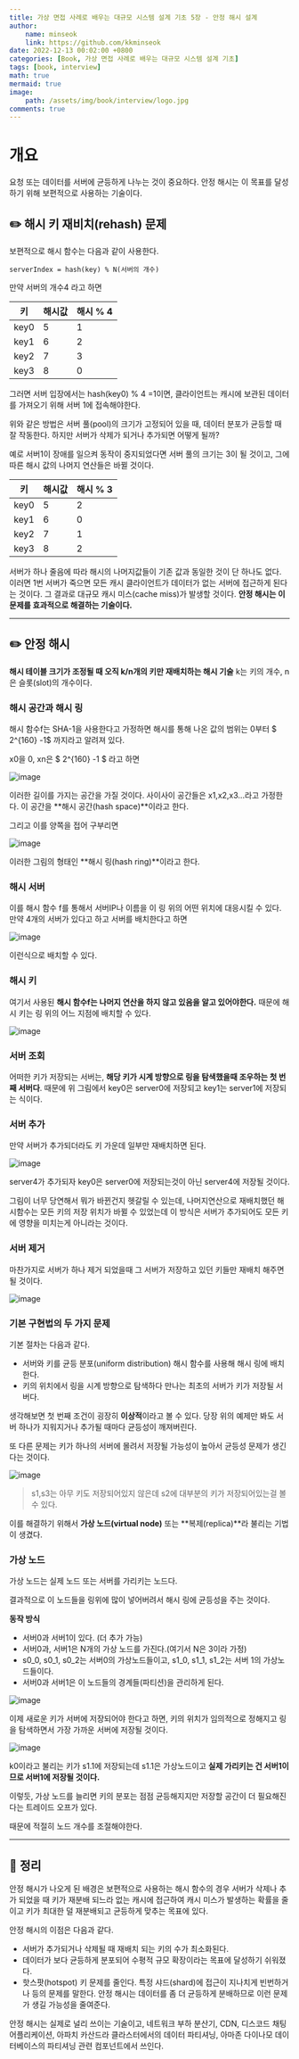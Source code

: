 ```yaml
---
title: 가상 면접 사례로 배우는 대규모 시스템 설계 기초 5장 - 안정 해시 설계
author: 
    name: minseok
    link: https://github.com/kkminseok
date: 2022-12-13 00:02:00 +0800
categories: [Book, 가상 면접 사례로 배우는 대규모 시스템 설계 기초]
tags: [book, interview]
math: true
mermaid: true
image: 
    path: /assets/img/book/interview/logo.jpg
comments: true
---
```


# 개요

요청 또는 데이터를 서버에 균등하게 나누는 것이 중요하다. 안정 해시는 이 목표를 달성하기 위해 보편적으로 사용하는 기술이다.

## ✏️ 해시 키 재비치(rehash) 문제

보편적으로 해시 함수는 다음과 같이 사용한다.

```text
serverIndex = hash(key) % N(서버의 개수)
```

만약 서버의 개수4 라고 하면

|키|해시값|해시 % 4|
|-----|----|----|
|key0|5|1|
|key1|6|2|
|key2|7|3|
|key3|8|0|

그러면 서버 입장에서는 hash(key0) % 4 =1이면, 클라이언트는 캐시에 보관된 데이터를 가져오기 위해 서버 1에 접속해야한다.

위와 같은 방법은 서버 풀(pool)의 크기가 고정되어 있을 때, 데이터 분포가 균등할 때 잘 작동한다. 하지만 서버가 삭제가 되거나 추가되면 어떻게 될까? 

예로 서버1이 장애를 일으켜 동작이 중지되었다면 서버 풀의 크기는 3이 될 것이고, 그에따른 해시 값의 나머지 연산들은 바뀔 것이다.

|키|해시값|해시 % 3|
|-----|----|----|
|key0|5|2|
|key1|6|0|
|key2|7|1|
|key3|8|2|

서버가 하나 줄음에 따라 해시의 나머지값들이 기존 값과 동일한 것이 단 하나도 없다. 이러면 1번 서버가 죽으면 모든 캐시 클라이언트가 데이터가 없는 서버에 접근하게 된다는 것이다. 그 결과로 대규모 캐시 미스(cache miss)가 발생할 것이다. **안정 해시는 이 문제를 효과적으로 해결하는 기술이다.**

-----

## ✏️ 안정 해시

**해시 테이블 크기가 조정될 때 오직 k/n개의 키만 재배치하는 해시 기술** k는 키의 개수, n은 슬롯(slot)의 개수이다.

### 해시 공간과 해시 링

해시 함수f는 SHA-1을 사용한다고 가정하면 해시를 통해 나온 값의 범위는 0부터 $ 2^{160} -1$ 까지라고 알려져 있다.

x0을 0, xn은 $ 2^{160} -1 $ 라고 하면 

![image](https://user-images.githubusercontent.com/30401054/207240443-768b7911-4485-43da-927a-8e4f7b46503c.png)

이러한 길이를 가지는 공간을 가질 것이다. 사이사이 공간들은 x1,x2,x3...라고 가정한다. 이 공간을 **해시 공간(hash space)**이라고 한다.

그리고 이를 양쪽을 접어 구부리면

![image](https://user-images.githubusercontent.com/30401054/207240558-f9c22c6b-df29-4800-862f-e76aec9de393.png)

이러한 그림의 형태인 **해시 링(hash ring)**이라고 한다.

### 해시 서버

이를 해시 함수 f를 통해서 서버IP나 이름을 이 링 위의 어떤 위치에 대응시킬 수 있다. 만약 4개의 서버가 있다고 하고 서버를 배치한다고 하면

![image](https://user-images.githubusercontent.com/30401054/207240938-7ee7ce10-7c9b-4cfb-80a7-9e842676c265.png)

이런식으로 배치할 수 있다.

### 해시 키

여기서 사용된 **해시 함수f는 나머지 연산을 하지 않고 있음을 알고 있어야한다.** 때문에 해시 키는 링 위의 어느 지점에 배치할 수 있다.

![image](https://user-images.githubusercontent.com/30401054/207241108-686358fc-8288-4fd5-b0d8-4348d09c00cd.png)

### 서버 조회

어떠한 키가 저장되는 서버는, **해당 키가 시계 방향으로 링을 탐색했을때 조우하는 첫 번째 서버다**. 때문에 위 그림에서 key0은 server0에 저장되고 key1는 server1에 저장되는 식이다.

### 서버 추가

만약 서버가 추가되더라도 키 가운데 일부만 재배치하면 된다.

![image](https://user-images.githubusercontent.com/30401054/207241857-d6b8a89a-012e-4e32-b8ed-e785d49fd6ff.png)

server4가 추가되자 key0은 server0에 저장되는것이 아닌 server4에 저장될 것이다.

그림이 너무 당연해서 뭐가 바뀐건지 헷갈릴 수 있는데, 나머지연산으로 재배치했던 해시함수는 모든 키의 저장 위치가 바뀔 수 있었는데 이 방식은 서버가 추가되어도 모든 키에 영향을 미치는게 아니라는 것이다.

### 서버 제거

마찬가지로 서버가 하나 제거 되었을때 그 서버가 저장하고 있던 키들만 재배치 해주면 될 것이다.

![image](https://user-images.githubusercontent.com/30401054/207242367-f77c1ca9-37f4-4ce7-b63b-cd496c9102bb.png)

### 기본 구현법의 두 가지 문제

기본 절차는 다음과 같다.

- 서버와 키를 균등 분포(uniform distribution) 해시 함수를 사용해 해시 링에 배치한다.
- 키의 위치에서 링을 시계 방향으로 탐색하다 만나는 최초의 서버가 키가 저장될 서버다.

생각해보면 첫 번째 조건이 굉장히 **이상적**이라고 볼 수 있다. 당장 위의 예제만 봐도 서버 하나가 지워지거나 추가될 때마다 균등성이 깨져버린다.

또 다른 문제는 키가 하나의 서버에 몰려서 저장될 가능성이 높아서 균등성 문제가 생긴다는 것이다.

![image](https://user-images.githubusercontent.com/30401054/207243383-3140b644-e14f-4106-9c3c-cde0c4838cec.png)
> s1,s3는 아무 키도 저장되어있지 않은데 s2에 대부분의 키가 저장되어있는걸 볼 수 있다.

이를 해결하기 위해서 **가상 노드(virtual node)** 또는 **복제(replica)**라 불리는 기법이 생겼다.

### 가상 노드

가상 노드는 실제 노드 또는 서버를 가리키는 노드다.

결과적으로 이 노드들을 링위에 많이 넣어버려서 해시 링에 균등성을 주는 것이다.

**동작 방식**

- 서버0과 서버1이 있다. (더 추가 가능)
- 서버0과, 서버1은 N개의 가상 노드를 가진다.(여기서 N은 3이라 가정)
- s0_0, s0_1, s0_2는 서버0의 가상노드들이고, s1_0, s1_1, s1_2는 서버 1의 가상노드들이다.
- 서버0과 서버1은 이 노드들의 경계들(파티션)을 관리하게 된다.

![image](https://user-images.githubusercontent.com/30401054/207244662-d3896c33-41da-447e-84c2-93da50fe5f2e.png)

이제 새로운 키가 서버에 저장되어야 한다고 하면, 키의 위치가 임의적으로 정해지고 링을 탐색하면서 가장 가까운 서버에 저장될 것이다.

![image](https://user-images.githubusercontent.com/30401054/207244798-0d35e2dd-f6b9-4cd7-bcff-8a23e85fe5c6.png)

k0이라고 불리는 키가 s1.1에 저장되는데 s1.1은 가상노드이고 **실제 가리키는 건 서버1이므로 서버1에 저장될 것이다.**

이렇듯, 가상 노드를 늘리면 키의 분포는 점점 균등해지지만 저장할 공간이 더 필요해진다는 트레이드 오프가 있다.

때문에 적절히 노드 개수를 조절해야한다.

-----

## 🤔 정리

안정 해시가 나오게 된 배경은 보편적으로 사용하는 해시 함수의 경우 서버가 삭제나 추가 되었을 때 키가 재분배 되느라 없는 캐시에 접근하여 캐시 미스가 발생하는 확률을 줄이고 키가 최대한 덜 재분배되고 균등하게 맞추는 목표에 있다.

안정 해시의 이점은 다음과 같다.

- 서버가 추가되거나 삭제될 때 재배치 되는 키의 수가 최소화된다.
- 데이터가 보다 균등하게 분포되어 수평적 규모 확장이라는 목표에 달성하기 쉬워졌다.
- 핫스팟(hotspot) 키 문제를 줄인다. 특정 샤드(shard)에 접근이 지나치게 빈번하거나 등의 문제를 말한다. 안정 해시는 데이터를 좀 더 균등하게 분배하므로 이런 문제가 생길 가능성을 줄여준다.

안정 해시는 실제로 널리 쓰이는 기술이고, 네트워크 부하 분산기, CDN, 디스코드 채팅 어플리케이션, 아파치 카산드라 클라스터에서의 데이터 파티셔닝, 아마존 다이나모 데이터베이스의 파티셔닝 관련 컴포넌트에서 쓰인다.

